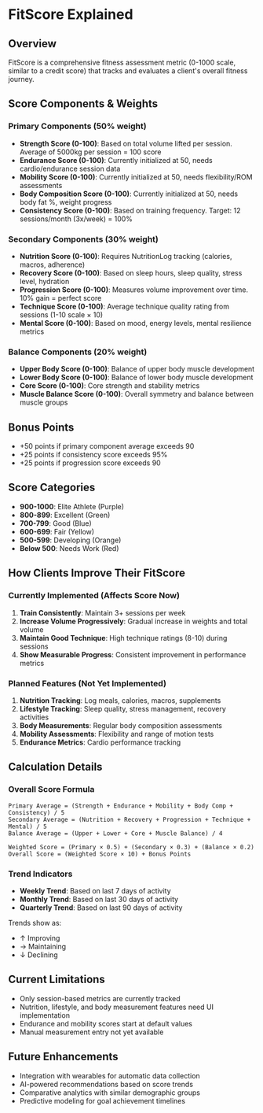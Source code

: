 # FitScore Explained

## Overview
FitScore is a comprehensive fitness assessment metric (0-1000 scale, similar to a credit score) that tracks and evaluates a client's overall fitness journey.

## Score Components & Weights

### Primary Components (50% weight)
- **Strength Score (0-100)**: Based on total volume lifted per session. Average of 5000kg per session = 100 score
- **Endurance Score (0-100)**: Currently initialized at 50, needs cardio/endurance session data
- **Mobility Score (0-100)**: Currently initialized at 50, needs flexibility/ROM assessments
- **Body Composition Score (0-100)**: Currently initialized at 50, needs body fat %, weight progress
- **Consistency Score (0-100)**: Based on training frequency. Target: 12 sessions/month (3x/week) = 100%

### Secondary Components (30% weight)
- **Nutrition Score (0-100)**: Requires NutritionLog tracking (calories, macros, adherence)
- **Recovery Score (0-100)**: Based on sleep hours, sleep quality, stress level, hydration
- **Progression Score (0-100)**: Measures volume improvement over time. 10% gain = perfect score
- **Technique Score (0-100)**: Average technique quality rating from sessions (1-10 scale × 10)
- **Mental Score (0-100)**: Based on mood, energy levels, mental resilience metrics

### Balance Components (20% weight)
- **Upper Body Score (0-100)**: Balance of upper body muscle development
- **Lower Body Score (0-100)**: Balance of lower body muscle development
- **Core Score (0-100)**: Core strength and stability metrics
- **Muscle Balance Score (0-100)**: Overall symmetry and balance between muscle groups

## Bonus Points
- +50 points if primary component average exceeds 90
- +25 points if consistency score exceeds 95%
- +25 points if progression score exceeds 90

## Score Categories
- **900-1000**: Elite Athlete (Purple)
- **800-899**: Excellent (Green)
- **700-799**: Good (Blue)
- **600-699**: Fair (Yellow)
- **500-599**: Developing (Orange)
- **Below 500**: Needs Work (Red)

## How Clients Improve Their FitScore

### Currently Implemented (Affects Score Now)
1. **Train Consistently**: Maintain 3+ sessions per week
2. **Increase Volume Progressively**: Gradual increase in weights and total volume
3. **Maintain Good Technique**: High technique ratings (8-10) during sessions
4. **Show Measurable Progress**: Consistent improvement in performance metrics

### Planned Features (Not Yet Implemented)
1. **Nutrition Tracking**: Log meals, calories, macros, supplements
2. **Lifestyle Tracking**: Sleep quality, stress management, recovery activities
3. **Body Measurements**: Regular body composition assessments
4. **Mobility Assessments**: Flexibility and range of motion tests
5. **Endurance Metrics**: Cardio performance tracking

## Calculation Details

### Overall Score Formula
```
Primary Average = (Strength + Endurance + Mobility + Body Comp + Consistency) / 5
Secondary Average = (Nutrition + Recovery + Progression + Technique + Mental) / 5
Balance Average = (Upper + Lower + Core + Muscle Balance) / 4

Weighted Score = (Primary × 0.5) + (Secondary × 0.3) + (Balance × 0.2)
Overall Score = (Weighted Score × 10) + Bonus Points
```

### Trend Indicators
- **Weekly Trend**: Based on last 7 days of activity
- **Monthly Trend**: Based on last 30 days of activity
- **Quarterly Trend**: Based on last 90 days of activity

Trends show as:
- ↑ Improving
- → Maintaining
- ↓ Declining

## Current Limitations
- Only session-based metrics are currently tracked
- Nutrition, lifestyle, and body measurement features need UI implementation
- Endurance and mobility scores start at default values
- Manual measurement entry not yet available

## Future Enhancements
- Integration with wearables for automatic data collection
- AI-powered recommendations based on score trends
- Comparative analytics with similar demographic groups
- Predictive modeling for goal achievement timelines